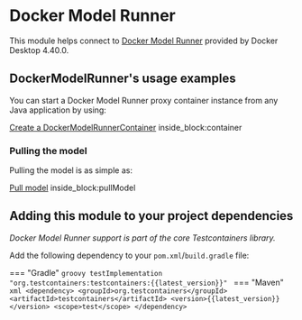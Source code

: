 # Docker Model Runner

This module helps connect to [Docker Model Runner](https://docs.docker.com/desktop/features/model-runner/)
provided by Docker Desktop 4.40.0.

## DockerModelRunner's usage examples

You can start a Docker Model Runner proxy container instance from any Java application by using:

<!--codeinclude-->
[Create a DockerModelRunnerContainer](../../core/src/test/java/org/testcontainers/containers/DockerModelRunnerContainerTest.java) inside_block:container
<!--/codeinclude-->

### Pulling the model

Pulling the model is as simple as:

<!--codeinclude-->
[Pull model](../../core/src/test/java/org/testcontainers/containers/DockerModelRunnerContainerTest.java) inside_block:pullModel
<!--/codeinclude-->

## Adding this module to your project dependencies

*Docker Model Runner support is part of the core Testcontainers library.*

Add the following dependency to your `pom.xml`/`build.gradle` file:

=== "Gradle"
    ```groovy
    testImplementation "org.testcontainers:testcontainers:{{latest_version}}"
    ```
=== "Maven"
    ```xml
    <dependency>
        <groupId>org.testcontainers</groupId>
        <artifactId>testcontainers</artifactId>
        <version>{{latest_version}}</version>
        <scope>test</scope>
    </dependency>
    ```

